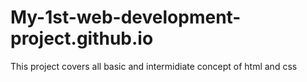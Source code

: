 # My-1st-web-development-project.github.io
This project covers all basic and intermidiate concept of html and css
